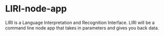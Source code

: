 # LIRI-node-app
LIRI is a Language Interpretation and Recognition Interface. LIRI will be a command line node app that takes in parameters and gives you back data.
